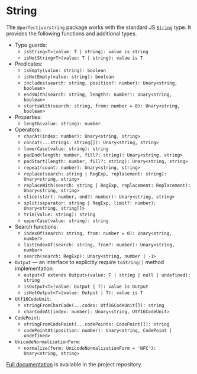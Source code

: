 # String

The `@perfective/string` package works with the standard JS
[`String`](https://developer.mozilla.org/en-US/docs/Web/JavaScript/Reference/Global_Objects/String) type.
It provides the following functions and additional types.

* Type guards:
    * `isString<T>(value: T | string): value is string`
    * `isNotString<T>(value: T | string): value is T`
* Predicates:
    * `isEmpty(value: string): boolean`
    * `isNotEmpty(value: string): boolean`
    * `includes(search: string, position?: number): Unary<string, boolean>`
    * `endsWith(search: string, length?: number): Unary<string, boolean>`
    * `startsWith(search: string, from: number = 0): Unary<string, boolean>`
* Properties:
    * `length(value: string): number`
* Operators:
    * `charAt(index: number): Unary<string, string>`
    * `concat(...strings: string[]): Unary<string, string>`
    * `lowerCase(value: string): string`
    * `padEnd(length: number, fill?: string): Unary<string, string>`
    * `padStart(length: number, fill?: string): Unary<string, string>`
    * `repeat(count: number): Unary<string, string>`
    * `replace(search: string | RegExp, replacement: string): Unary<string, string>`
    * `replaceWith(search: string | RegExp, replacement: Replacement): Unary<string, string>`
    * `slice(start: number, end?: number): Unary<string, string>`
    * `split(separator: string | RegExp, limit?: number): Unary<string, string[]>`
    * `trim(value: string): string`
    * `upperCase(value: string): string`
* Search functions:
    * `indexOf(search: string, from: number = 0): Unary<string, number>`
    * `lastIndexOf(search: string, from?: number): Unary<string, number>`
    * `search(search: RegExp): Unary<string, number | -1>`
* `Output` — an interface to explicitly require `toString()` method implementation
    * `output<T extends Output>(value: T | string | null | undefined): string`
    * `isOutput<T>(value: Output | T): value is Output`
    * `isNotOutput<T>(value: Output | T): value is T`
* `Utf16CodeUnit`:
    * `stringFromCharCode(...codes: Utf16CodeUnit[]): string`
    * `charCodeAt(index: number): Unary<string, Utf16CodeUnit>`
* `CodePoint`:
    * `stringFromCodePoint(...codePoints: CodePoint[]): string`
    * `codePointAt(position: number): Unary<string, CodePoint | undefined>`
* `UnicodeNormalizationForm`:
    * `normalize(form: UnicodeNormalizationForm = 'NFC'): Unary<string, string>`

[Full documentation](https://github.com/perfective/js/blob/master/packages/string/README.adoc) 
is available in the project repository.
